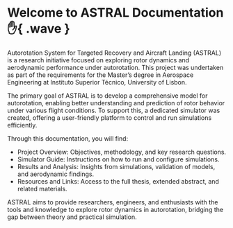 # Welcome to ASTRAL Documentation :raised_hand:{ .wave }

Autorotation System for Targeted Recovery and Aircraft Landing (ASTRAL) is a research initiative focused on exploring rotor dynamics and aerodynamic performance under autorotation. This project was undertaken as part of the requirements for the Master’s degree in Aerospace Engineering at Instituto Superior Técnico, University of Lisbon.

The primary goal of ASTRAL is to develop a comprehensive model for autorotation, enabling better understanding and prediction of rotor behavior under various flight conditions. To support this, a dedicated simulator was created, offering a user-friendly platform to control and run simulations efficiently.

Through this documentation, you will find:

- Project Overview: Objectives, methodology, and key research questions.
- Simulator Guide: Instructions on how to run and configure simulations.
- Results and Analysis: Insights from simulations, validation of models, and aerodynamic findings.
- Resources and Links: Access to the full thesis, extended abstract, and related materials.

ASTRAL aims to provide researchers, engineers, and enthusiasts with the tools and knowledge to explore rotor dynamics in autorotation, bridging the gap between theory and practical simulation.